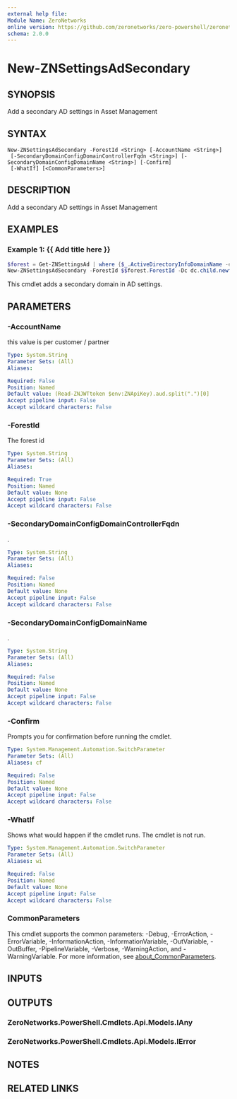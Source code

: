 ```yaml
---
external help file:
Module Name: ZeroNetworks
online version: https://github.com/zeronetworks/zero-powershell/zeronetworks/new-znsettingsadsecondary
schema: 2.0.0
---
```


# New-ZNSettingsAdSecondary

## SYNOPSIS
Add a secondary AD settings in Asset Management

## SYNTAX

```
New-ZNSettingsAdSecondary -ForestId <String> [-AccountName <String>]
 [-SecondaryDomainConfigDomainControllerFqdn <String>] [-SecondaryDomainConfigDomainName <String>] [-Confirm]
 [-WhatIf] [<CommonParameters>]
```

## DESCRIPTION
Add a secondary AD settings in Asset Management

## EXAMPLES

### Example 1: {{ Add title here }}
```powershell
$forest = Get-ZNSettingsAd | where {$_.ActiveDirectoryInfoDomainName -eq "newforest.local"}
New-ZNSettingsAdSecondary -ForestId $$forest.ForestId -Dc dc.child.newforest.local -Domain child.newforest.local
```

This cmdlet adds a secondary domain in AD settings.

## PARAMETERS

### -AccountName
this value is per customer / partner

```yaml
Type: System.String
Parameter Sets: (All)
Aliases:

Required: False
Position: Named
Default value: (Read-ZNJWTtoken $env:ZNApiKey).aud.split(".")[0]
Accept pipeline input: False
Accept wildcard characters: False
```

### -ForestId
The forest id

```yaml
Type: System.String
Parameter Sets: (All)
Aliases:

Required: True
Position: Named
Default value: None
Accept pipeline input: False
Accept wildcard characters: False
```

### -SecondaryDomainConfigDomainControllerFqdn
.

```yaml
Type: System.String
Parameter Sets: (All)
Aliases:

Required: False
Position: Named
Default value: None
Accept pipeline input: False
Accept wildcard characters: False
```

### -SecondaryDomainConfigDomainName
.

```yaml
Type: System.String
Parameter Sets: (All)
Aliases:

Required: False
Position: Named
Default value: None
Accept pipeline input: False
Accept wildcard characters: False
```

### -Confirm
Prompts you for confirmation before running the cmdlet.

```yaml
Type: System.Management.Automation.SwitchParameter
Parameter Sets: (All)
Aliases: cf

Required: False
Position: Named
Default value: None
Accept pipeline input: False
Accept wildcard characters: False
```

### -WhatIf
Shows what would happen if the cmdlet runs.
The cmdlet is not run.

```yaml
Type: System.Management.Automation.SwitchParameter
Parameter Sets: (All)
Aliases: wi

Required: False
Position: Named
Default value: None
Accept pipeline input: False
Accept wildcard characters: False
```

### CommonParameters
This cmdlet supports the common parameters: -Debug, -ErrorAction, -ErrorVariable, -InformationAction, -InformationVariable, -OutVariable, -OutBuffer, -PipelineVariable, -Verbose, -WarningAction, and -WarningVariable. For more information, see [about_CommonParameters](http://go.microsoft.com/fwlink/?LinkID=113216).

## INPUTS

## OUTPUTS

### ZeroNetworks.PowerShell.Cmdlets.Api.Models.IAny

### ZeroNetworks.PowerShell.Cmdlets.Api.Models.IError

## NOTES

## RELATED LINKS

